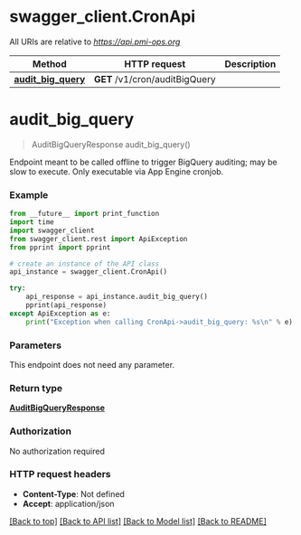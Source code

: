 # swagger_client.CronApi

All URIs are relative to *https://api.pmi-ops.org*

Method | HTTP request | Description
------------- | ------------- | -------------
[**audit_big_query**](CronApi.md#audit_big_query) | **GET** /v1/cron/auditBigQuery | 


# **audit_big_query**
> AuditBigQueryResponse audit_big_query()



Endpoint meant to be called offline to trigger BigQuery auditing; may be slow to execute. Only executable via App Engine cronjob. 

### Example 
```python
from __future__ import print_function
import time
import swagger_client
from swagger_client.rest import ApiException
from pprint import pprint

# create an instance of the API class
api_instance = swagger_client.CronApi()

try: 
    api_response = api_instance.audit_big_query()
    pprint(api_response)
except ApiException as e:
    print("Exception when calling CronApi->audit_big_query: %s\n" % e)
```

### Parameters
This endpoint does not need any parameter.

### Return type

[**AuditBigQueryResponse**](AuditBigQueryResponse.md)

### Authorization

No authorization required

### HTTP request headers

 - **Content-Type**: Not defined
 - **Accept**: application/json

[[Back to top]](#) [[Back to API list]](../README.md#documentation-for-api-endpoints) [[Back to Model list]](../README.md#documentation-for-models) [[Back to README]](../README.md)


